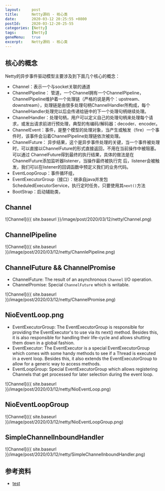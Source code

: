 ```yaml
---
layout:     post
title:      Netty源码 - 核心类
date:       2020-03-12 20:25:55 +0800
postId:     2020-03-12-20-25-55
categories: [Netty]
tags:       [Netty]
geneMenu:   true
excerpt:    Netty源码 - 核心类
---
```


## 核心的概念

Netty的异步事件驱动模型主要涉及到下面几个核心的概念：
* Channel：表示一个与socket关联的通道
* ChannelPipeline： 管道，一个Channel拥有一个ChannelPipeline，ChannelPipeline维护着一个处理链（严格的说是两个：upstream、downstream），处理链是由很多处理句柄ChannelHandler所构成，每个ChannelHandler处理完以后会传递给链中的下一个处理句柄继续处理。
* ChannelHandler：处理句柄，用户可以定义自己的处理句柄来处理每个请求，或发出请求前进行预处理，典型的有编码/解码器：decoder、encoder。
* ChannelEvent：事件，是整个模型的处理对象，当产生或触发（fire）一个事件时，该事件会沿着ChannelPipeline处理链依次被处理。
* ChannelFuture： 异步结果，这个是异步事件处理的关键，当一个事件被处理时，可以直接以ChannelFuture的形式直接返回，不用在当前操作中被阻塞。可以通过 ChannelFuture得到最终的执行结果，具体的做法是在ChannelFuture添加监听器listener，当操作最终被执行完 后，listener会被触发，我们可以在listener的回调函数中预定义我们的业务代码。
* EventLoopGroup：事件循环组，
* EventExecutorGroup（接口）：继承自java并发包ScheduledExecutorService，执行定时任务，只要使用其`next()`方法
* BootStrap：启动辅助类，

## Channel

![Channel]({{ site.baseurl }}/image/post/2020/03/12/netty/Channel.png)

## ChannelPipeline

![Channel]({{ site.baseurl }}/image/post/2020/03/12/netty/ChannlePipeline.png)

## ChannelFuture && ChannelPromise

* ChannelFuture: The result of an asynchronous `Channel` I/O operation.
* ChannelPromise: Special `ChannelFuture` which is writable.

![Channel]({{ site.baseurl }}/image/post/2020/03/12/netty/ChannelPromise.png)

## NioEventLoop.png

* EventExecutorGroup: The EventExecutorGroup is responsible for providing the EventExecutor's to use via its next() method. Besides this, it is also responsible for handling their life-cycle and allows shutting them down in a global fashion.
* EventExecutor: The EventExecutor is a special EventExecutorGroup which comes with some handy methods to see if a Thread is executed in a event loop. Besides this, it also extends the EventExecutorGroup to allow for a generic way to access methods.
* EventLoopGroup: Special EventExecutorGroup which allows registering Channels that get processed for later selection during the event loop.

![Channel]({{ site.baseurl }}/image/post/2020/03/12/netty/NioEventLoop.png)

## NioEventLoopGroup

![Channel]({{ site.baseurl }}/image/post/2020/03/12/netty/NioEventLoopGroup.png)

## SimpleChannelInboundHandler

![Channel]({{ site.baseurl }}/image/post/2020/03/12/netty/SimpleChannelInboundHandler.png)




## 参考资料

* [test](test.html)
